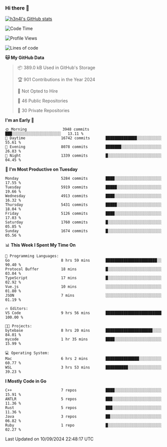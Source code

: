 ### Hi there 👋

[![h3n4l's GitHub stats](https://github-readme-stats.vercel.app/api?username=h3n4l&count_private=true&show_icons=true&theme=radical)](https://github.com/h3n4l/github-readme-stats)

<!--START_SECTION:waka-->
![Code Time](http://img.shields.io/badge/Code%20Time-1%2C925%20hrs%2047%20mins-blue)

![Profile Views](http://img.shields.io/badge/Profile%20Views-7-blue)

![Lines of code](https://img.shields.io/badge/From%20Hello%20World%20I%27ve%20Written-11.6%20million%20lines%20of%20code-blue)

**🐱 My GitHub Data** 

> 📦 389.0 kB Used in GitHub's Storage 
 > 
> 🏆 901 Contributions in the Year 2024
 > 
> 🚫 Not Opted to Hire
 > 
> 📜 46 Public Repositories 
 > 
> 🔑 30 Private Repositories 
 > 
**I'm an Early 🐤** 

```text
🌞 Morning                3948 commits        ███░░░░░░░░░░░░░░░░░░░░░░   13.11 % 
🌆 Daytime                16742 commits       ██████████████░░░░░░░░░░░   55.61 % 
🌃 Evening                8078 commits        ███████░░░░░░░░░░░░░░░░░░   26.83 % 
🌙 Night                  1339 commits        █░░░░░░░░░░░░░░░░░░░░░░░░   04.45 % 
```
📅 **I'm Most Productive on Tuesday** 

```text
Monday                   5284 commits        ████░░░░░░░░░░░░░░░░░░░░░   17.55 % 
Tuesday                  5919 commits        █████░░░░░░░░░░░░░░░░░░░░   19.66 % 
Wednesday                4913 commits        ████░░░░░░░░░░░░░░░░░░░░░   16.32 % 
Thursday                 5431 commits        █████░░░░░░░░░░░░░░░░░░░░   18.04 % 
Friday                   5126 commits        ████░░░░░░░░░░░░░░░░░░░░░   17.03 % 
Saturday                 1760 commits        █░░░░░░░░░░░░░░░░░░░░░░░░   05.85 % 
Sunday                   1674 commits        █░░░░░░░░░░░░░░░░░░░░░░░░   05.56 % 
```


📊 **This Week I Spent My Time On** 

```text
💬 Programming Languages: 
Go                       8 hrs 59 mins       ███████████████████████░░   90.40 % 
Protocol Buffer          18 mins             █░░░░░░░░░░░░░░░░░░░░░░░░   03.04 % 
TypeScript               17 mins             █░░░░░░░░░░░░░░░░░░░░░░░░   02.92 % 
Vue.js                   10 mins             ░░░░░░░░░░░░░░░░░░░░░░░░░   01.80 % 
JSON                     7 mins              ░░░░░░░░░░░░░░░░░░░░░░░░░   01.19 % 

🔥 Editors: 
VS Code                  9 hrs 56 mins       █████████████████████████   100.00 % 

🐱‍💻 Projects: 
bytebase                 8 hrs 20 mins       █████████████████████░░░░   84.01 % 
mycode                   1 hr 35 mins        ████░░░░░░░░░░░░░░░░░░░░░   15.99 % 

💻 Operating System: 
Mac                      6 hrs 2 mins        ███████████████░░░░░░░░░░   60.77 % 
WSL                      3 hrs 53 mins       ██████████░░░░░░░░░░░░░░░   39.23 % 
```

**I Mostly Code in Go** 

```text
C++                      7 repos             ████░░░░░░░░░░░░░░░░░░░░░   15.91 % 
ANTLR                    5 repos             ███░░░░░░░░░░░░░░░░░░░░░░   11.36 % 
Rust                     5 repos             ███░░░░░░░░░░░░░░░░░░░░░░   11.36 % 
Java                     3 repos             ██░░░░░░░░░░░░░░░░░░░░░░░   06.82 % 
Ruby                     1 repo              █░░░░░░░░░░░░░░░░░░░░░░░░   02.27 % 
```




 Last Updated on 10/09/2024 22:48:17 UTC
<!--END_SECTION:waka-->

